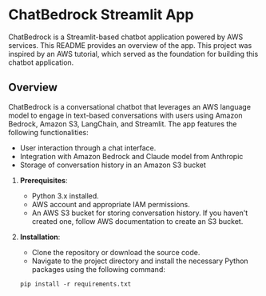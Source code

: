 # ChatBedrock Streamlit App

ChatBedrock is a Streamlit-based chatbot application powered by AWS services. This README provides an overview of the app.
This project was inspired by an AWS tutorial, which served as the foundation for building this chatbot application.

## Overview

ChatBedrock is a conversational chatbot that leverages an AWS language model to engage in text-based conversations with users using Amazon Bedrock, Amazon S3, LangChain, and Streamlit. The app features the following functionalities:

- User interaction through a chat interface.
- Integration with Amazon Bedrock and Claude model from Anthropic
- Storage of conversation history in an Amazon S3 bucket


1. **Prerequisites**:
   - Python 3.x installed.
   - AWS account and appropriate IAM permissions.
   - An AWS S3 bucket for storing conversation history. If you haven't created one, follow AWS documentation to create an S3 bucket.

2. **Installation**:
   - Clone the repository or download the source code.
   - Navigate to the project directory and install the necessary Python packages using the following command:

   ```shell
   pip install -r requirements.txt

   
